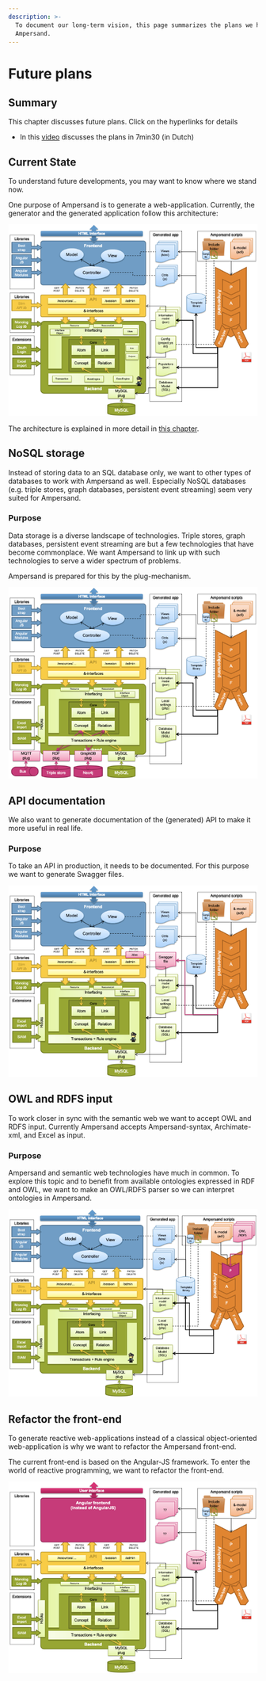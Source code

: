 ```yaml
---
description: >-
  To document our long-term vision, this page summarizes the plans we have with
  Ampersand.
---
```


# Future plans

## Summary

This chapter discusses future plans. Click on the hyperlinks for details

* In this [video](https://youtu.be/SAzFxZ7Cz9I) discusses the plans in 7min30 \(in Dutch\)


## Current State

To understand future developments, you may want to know where we stand now.


One purpose of Ampersand is to generate a web-application. Currently, the generator and the generated application follow this architecture:

![Current state of the Ampersand project](<./.gitbook/assets/state-of-ampersand-project-2019.png>)

The architecture is explained in more detail in [this chapter](./architecture-of-an-ampersand-application/).


## NoSQL storage

Instead of storing data to an SQL database only, we want to other types of databases to work with Ampersand as well. Especially NoSQL databases \(e.g. triple stores, graph databases, persistent event streaming\) seem very suited for Ampersand.
### Purpose

Data storage is a diverse landscape of technologies. Triple stores, graph databases, persistent event streaming are but a few technologies that have become commonplace. We want Ampersand to link up with such technologies to serve a wider spectrum of problems.

Ampersand is prepared for this by the plug-mechanism.

![Towards multiple types of persistence](<./.gitbook/assets/towards-multiple-types-of-persistence.png>)



## API documentation
We also want to generate documentation of the (generated) API to make it more useful in real life.
### Purpose

To take an API in production, it needs to be documented. For this purpose we want to generate Swagger files.

![Generating a Swagger file](<./.gitbook/assets/Untitled Diagram (8).png>)



## OWL and RDFS input
To work closer in sync with the semantic web we want to accept OWL and RDFS input. Currently Ampersand accepts Ampersand-syntax, Archimate-xml, and Excel as input.
### Purpose

Ampersand and semantic web technologies have much in common. To explore this topic and to benefit from available ontologies expressed in RDF and OWL, we want to make an OWL/RDFS parser so we can interpret ontologies in Ampersand.

![An extra parser, specifically for OWL/RDFS](./.gitbook/assets/untitled-diagram-7%20%281%29.png)







## Refactor the front-end

To generate reactive web-applications instead of a classical object-oriented web-application is why we want to refactor the Ampersand front-end.

The current front-end is based on the Angular-JS framework. To enter the world of reactive programming, we want to refactor the front-end.

![Refactoring the front-end (pink items)](<./.gitbook/assets/Untitled Diagram (6).png>)
